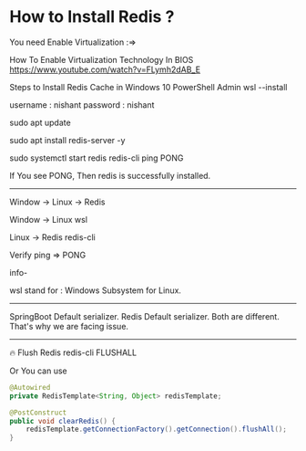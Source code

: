 # How to Install Redis ?
You need Enable Virtualization :=> 

How To Enable Virtualization Technology In BIOS
https://www.youtube.com/watch?v=FLymh2dAB_E


Steps to Install Redis Cache in Windows 10
PowerShell Admin 
wsl --install

username : nishant
password : nishant

sudo apt update

sudo apt install redis-server -y

sudo systemctl start redis
redis-cli
ping
PONG

If You see PONG, Then redis is successfully installed.


---
Window -> Linux -> Redis

Window -> Linux
wsl

Linux -> Redis
redis-cli

Verify
ping => PONG

info-

wsl stand for : Windows Subsystem for Linux.

---

SpringBoot Default serializer.
Redis Default serializer.
Both are different.
That's why we are facing issue.


---
🔥 Flush Redis
redis-cli FLUSHALL


Or You can use 
```java
@Autowired
private RedisTemplate<String, Object> redisTemplate;

@PostConstruct
public void clearRedis() {
    redisTemplate.getConnectionFactory().getConnection().flushAll();
}
```